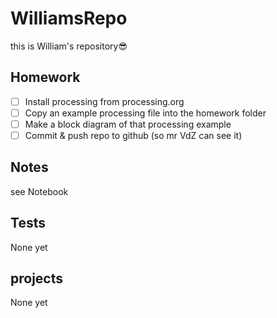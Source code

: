 # WilliamsRepo
this is William's repository😎

## Homework
- [ ] Install processing from processing.org
- [ ] Copy an example processing file into the homework folder
- [ ] Make a block diagram of that processing example
- [ ] Commit & push repo to github (so mr VdZ can see it)
## Notes
see Notebook
## Tests
None yet
## projects 
None yet
